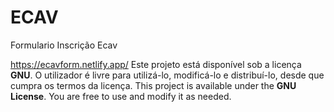 # ECAV
Formulario Inscrição Ecav

 https://ecavform.netlify.app/
Este projeto está disponível sob a licença **GNU**. O utilizador é livre para utilizá-lo, modificá-lo e distribuí-lo, desde que cumpra os termos da licença.
This project is available under the **GNU License**. You are free to use and modify it as needed.
